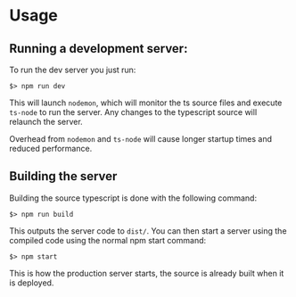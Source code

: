 # Usage

## Running a development server:

To run the dev server you just run:

```
$> npm run dev
```

This will launch `nodemon`, which will monitor the ts source files and execute `ts-node`
to run the server. Any changes to the typescript source will relaunch the server.

Overhead from `nodemon` and `ts-node` will cause longer startup times and reduced performance.

## Building the server

Building the source typescript is done with the following command:

```
$> npm run build
```

This outputs the server code to `dist/`. You can then start a server using the compiled code
using the normal npm start command:

```
$> npm start
```

This is how the production server starts, the source is already built when it is deployed.
